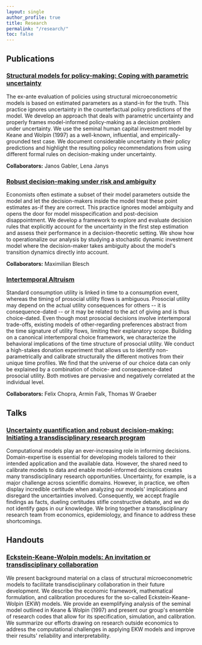 ```yaml
---
layout: single
author_profile: true
title: Research
permalink: "/research/"
toc: false
---
```


## Publications

### [Structural models for policy-making: Coping with parametric uncertainty](https://arxiv.org/abs/2103.01115)

The ex-ante evaluation of policies using structural microeconometric models is based on estimated parameters as a stand-in for the truth. This practice ignores uncertainty in the counterfactual policy predictions of the model. We develop an approach that deals with parametric uncertainty and properly frames model-informed policy-making as a decision problem under uncertainty. We use the seminal human capital investment model by Keane and Wolpin (1997) as a well-known, influential, and empirically-grounded test case. We document considerable uncertainty in their policy predictions and highlight the resulting policy recommendations from using different formal rules on decision-making under uncertainty.

**Collaborators:** Janos Gabler, Lena Janys

### [Robust decision-making under risk and ambiguity](https://arxiv.org/abs/2104.12573)

Economists often estimate a subset of their model parameters outside the
model and let the decision-makers inside the model treat these point estimates
as-if they are correct. This practice ignores model ambiguity and opens the
door for model misspecification and post-decision disappointment. We develop a
framework to explore and evaluate decision rules that explicitly account for
the uncertainty in the first step estimation and assess their performance in a
decision-theoretic setting. We show how to operationalize our analysis by
studying a stochastic dynamic investment model where the decision-maker takes
ambiguity about the model's transition dynamics directly into account.

**Collaborators:** Maximilian Blesch

### [Intertemporal Altruism](https://www.iza.org/publications/dp/14059/intertemporal-altruism)

Standard consumption utility is linked in time to a consumption event, whereas the timing of prosocial utility flows is ambiguous. Prosocial utility may depend on the actual utility consequences for others -- it is consequence-dated -- or it may be related to the act of giving and is thus choice-dated. Even though most prosocial decisions involve intertemporal trade-offs, existing models of other-regarding preferences abstract from the time signature of utility flows, limiting their explanatory scope. Building on a canonical intertemporal choice framework, we characterize the behavioral implications of the time structure of prosocial utility. We conduct a high-stakes donation experiment that allows us to identify non-parametrically and calibrate structurally the different motives from their unique time profiles. We find that the universe of our choice data can only be explained by a combination of choice- and consequence-dated prosocial utility. Both motives are pervasive and negatively correlated at the individual level.

**Collaborators:** Felix Chopra, Armin Falk, Thomas W Graeber

## Talks

### [Uncertainty quantification and robust decision-making: Initiating a transdisciplinary research program](https://www.github.com/eisenhauerIO/promotion-transdisciplinary-research-program/raw/master/public/slide-deck.pdf)

Computational models play an ever-increasing role in informing decisions. Domain-expertise is essential for developing models tailored to their intended application and the available data. However, the shared need to calibrate models to data and enable model-informed decisions creates many transdisciplinary research opportunities. Uncertainty, for example, is a major challenge across scientific domains. However, in practice, we often display incredible certitude when analyzing our models' implications and disregard the uncertainties involved. Consequently, we accept fragile findings as facts, dueling certitudes stifle constructive debate, and we do not identify gaps in our knowledge. We bring together a transdisciplinary research team from economics, epidemiology, and finance to address these shortcomings.

## Handouts

### [Eckstein-Keane-Wolpin models: An invitation or transdisciplinary collaboration](https://www.github.com/OpenSourceEconomics/ekw-promotion/raw/master/promotion/ekw-handout.pdf)

We present background material on a class of structural microeconometric models to facilitate transdisciplinary collaboration in their future development. We describe the economic framework, mathematical formulation, and calibration procedures for the so-called Eckstein-Keane-Wolpin (EKW) models. We provide an exemplifying analysis of the seminal model outlined in Keane & Wolpin (1997) and present our group's ensemble of research codes that allow for its specification, simulation, and calibration. We summarize our efforts drawing on research outside economics to address the computational challenges in applying EKW models and improve their results' reliability and interpretability.
